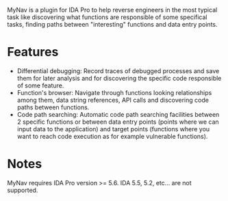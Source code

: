 MyNav is a plugin for IDA Pro to help reverse engineers in the most typical task like discovering what functions are responsible of some specifical tasks, finding paths between "interesting" functions and data entry points.

# Features #

  * Differential debugging: Record traces of debugged processes and save them for later analysis and for discovering the specific code responsible of some feature.
  * Function's browser: Navigate through functions looking relationships among them, data string references, API calls and discovering code paths between functions.
  * Code path searching: Automatic code path searching facilities between 2 specific functions or between data entry points (points where we can input data to the application) and target points (functions where you want to reach code execution as for example vulnerable functions).

# Notes #

MyNav requires IDA Pro version >= 5.6. IDA 5.5, 5.2, etc... are not supported.